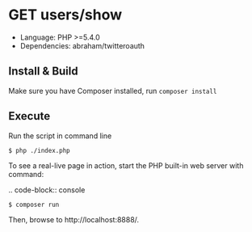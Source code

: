 # GET users/show

* Language: PHP >=5.4.0
* Dependencies: abraham/twitteroauth

## Install & Build

Make sure you have Composer installed, run `composer install`

## Execute

Run the script in command line

    $ php ./index.php

To see a real-live page in action, start the PHP built-in web server with
command:

.. code-block:: console

    $ composer run

Then, browse to http://localhost:8888/.